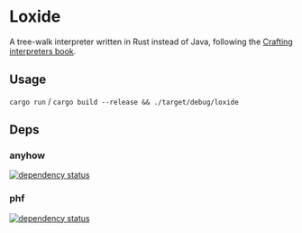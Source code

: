 # Loxide
A tree-walk interpreter written in Rust instead of Java, 
following the [Crafting interpreters book](https://craftinginterpreters.com/).

## Usage
`cargo run` / `cargo build --release && ./target/debug/loxide`

## Deps
### anyhow
[![dependency status](https://deps.rs/crate/anyhow/1.0.58/status.svg)](https://deps.rs/crate/anyhow/1.0.58)

### phf
[![dependency status](https://deps.rs/crate/phf/0.11.0/status.svg)](https://deps.rs/crate/phf/0.11.0)